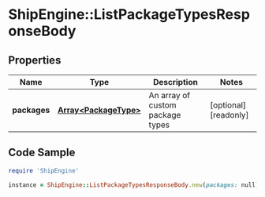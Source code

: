 # ShipEngine::ListPackageTypesResponseBody

## Properties

Name | Type | Description | Notes
------------ | ------------- | ------------- | -------------
**packages** | [**Array&lt;PackageType&gt;**](PackageType.md) | An array of custom package types | [optional] [readonly] 

## Code Sample

```ruby
require 'ShipEngine'

instance = ShipEngine::ListPackageTypesResponseBody.new(packages: null)
```


